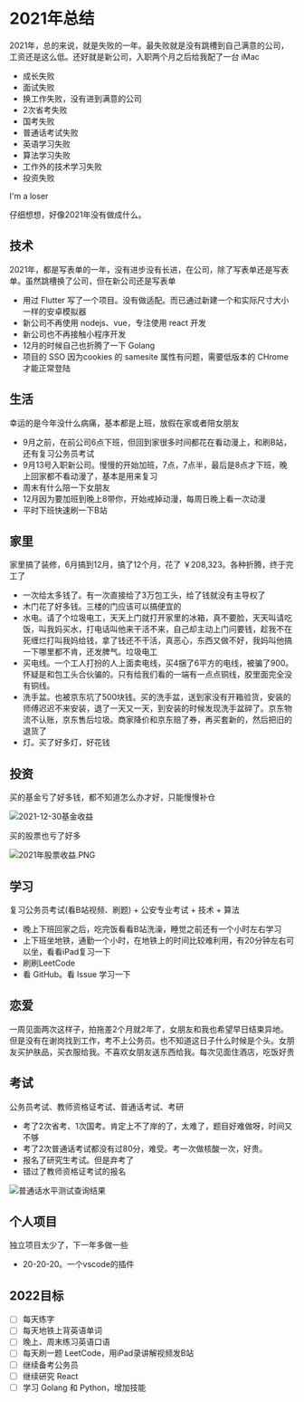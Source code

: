 # 2021年总结

2021年，总的来说，就是失败的一年。最失败就是没有跳槽到自己满意的公司，工资还是这么低。还好就是新公司，入职两个月之后给我配了一台 iMac
- 成长失败
- 面试失败
- 换工作失败，没有进到满意的公司
- 2次省考失败
- 国考失败
- 普通话考试失败
- 英语学习失败
- 算法学习失败
- 工作外的技术学习失败
- 投资失败

I'm a loser

仔细想想，好像2021年没有做成什么。

## 技术

2021年，都是写表单的一年，没有进步没有长进，在公司，除了写表单还是写表单。虽然跳槽换了公司，但在新公司还是写表单

- 用过 Flutter 写了一个项目。没有做适配。而已通过新建一个和实际尺寸大小一样的安卓模拟器
- 新公司不再使用 nodejs、vue，专注使用 react 开发
- 新公司也不再接触小程序开发
- 12月的时候自己也折腾了一下 Golang
- 项目的 SSO 因为cookies 的 samesite 属性有问题，需要低版本的 CHrome 才能正常登陆

## 生活

幸运的是今年没什么病痛，基本都是上班，放假在家或者陪女朋友

- 9月之前，在前公司6点下班，但回到家很多时间都花在看动漫上，和刷B站，还有复习公务员考试
- 9月13号入职新公司。慢慢的开始加班，7点，7点半，最后是8点才下班，晚上回家都不看动漫了，基本是用来复习
- 周末有什么陪一下女朋友
- 12月因为要加班到晚上8带你，开始戒掉动漫，每周日晚上看一次动漫
- 平时下班快速刷一下B站

## 家里

家里搞了装修，6月搞到12月，搞了12个月，花了 ￥208,323。各种折腾，终于完工了

- 一次给太多钱了。有一次直接给了3万包工头，给了钱就没有主导权了
- 木门花了好多钱。三楼的门应该可以搞便宜的
- 水电。请了个垃圾电工，天天上门就打开家里的冰箱，真不要脸，天天叫请吃饭，叫我妈买水，打电话叫他来干活不来，自己却主动上门问要钱，趁我不在死缠烂打叫我妈给钱，拿了钱还不干活，真恶心，东西又做不好，我妈叫他搞一下哪里都不肯，还发脾气。垃圾电工
- 买电线。一个工人打扮的人上面卖电线，买4捆了6平方的电线，被骗了900。怀疑是和包工头合伙骗的。只有给我们看的一端有一点点铜线，胶里面完全没有铜线。
- 洗手盆。也被京东坑了500块钱。买的洗手盆，送到家没有开箱验货，安装的师傅迟迟不来安装，退了一天又一天，到安装的时候发现洗手盆碎了。京东物流不认账，京东售后垃圾。商家降价和京东赔了券，再买套新的，然后把旧的退货了
- 灯。买了好多灯，好花钱

## 投资

买的基金亏了好多钱，都不知道怎么办才好，只能慢慢补仓

![2021-12-30基金收益](./img/2021-12-30基金收益.jpeg)

买的股票也亏了好多

![2021年股票收益.PNG](./img/2021年股票收益.PNG)

## 学习

复习公务员考试(看B站视频、刷题) + 公安专业考试 + 技术 + 算法

- 晚上下班回家之后，吃完饭看看B站洗澡，睡觉之前还有一个小时左右学习
- 上下班坐地铁，通勤一个小时，在地铁上的时间比较难利用，有20分钟左右可以坐，看看iPad复习一下
- 刷刷LeetCode
- 看 GitHub。看 Issue 学习一下

## 恋爱

一周见面两次这样子，拍拖差2个月就2年了，女朋友和我也希望早日结束异地。但是没有在谢岗找到工作，考不上公务员。也不知道这日子什么时候是个头。女朋友买护肤品，买衣服给我。不喜欢女朋友送东西给我。每次见面住酒店，吃饭好贵

## 考试

公务员考试、教师资格证考试、普通话考试、考研

- 考了2次省考、1次国考。肯定上不了岸的了，太难了，题目好难做呀，时间又不够
- 考了2次普通话考试都没有过80分，难受。考一次做核酸一次，好贵。
- 报名了研究生考试。但是弃考了
- 错过了教师资格证考试的报名

![普通话水平测试查询结果](./img/普通话水平测试查询结果.png)

## 个人项目

独立项目太少了，下一年多做一些

- 20-20-20。一个vscode的插件

## 2022目标

- [ ] 每天练字
- [ ] 每天地铁上背英语单词
- [ ] 晚上、周末练习英语口语
- [ ] 每天刷一题 LeetCode，用iPad录讲解视频发B站
- [ ] 继续备考公务员
- [ ] 继续研究 React
- [ ] 学习 Golang 和 Python，增加技能